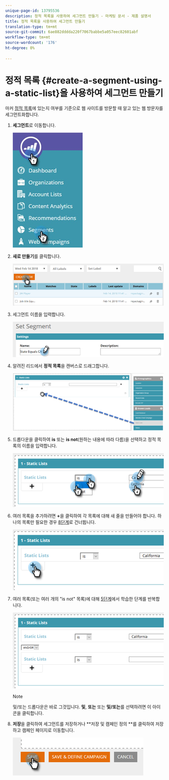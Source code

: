 ```yaml
---
unique-page-id: 13795536
description: 정적 목록을 사용하여 세그먼트 만들기 - 마케팅 문서 - 제품 설명서
title: 정적 목록을 사용하여 세그먼트 만들기
translation-type: tm+mt
source-git-commit: 6ae882dddda220f7067babbe5a057eec82601abf
workflow-type: tm+mt
source-wordcount: '176'
ht-degree: 0%

---
```



# 정적 목록 {#create-a-segment-using-a-static-list}을 사용하여 세그먼트 만들기

마커 [정적 목록](https://docs.marketo.com/display/DOCS/Understanding+Static+Lists)에 있는지 여부를 기준으로 웹 사이트를 방문할 때 알고 있는 웹 방문자를 세그먼트화합니다.

1. **세그먼트**&#x200B;로 이동합니다.

   ![](assets/1.jpg)

1. **새로 만들기**&#x200B;를 클릭합니다.

   ![](assets/two.png)

1. 세그먼트 이름을 입력합니다.

   ![](assets/three.png)

1. 알려진 리드에서 **정적 목록**을 캔버스로 드래그합니다.

   ![](assets/four-2.png)

1. 드롭다운을 클릭하여 **is** 또는 **is not**(원하는 내용에 따라 다름)을 선택하고 정적 목록의 이름을 입력합니다.

   ![](assets/five-2.png)

1. 여러 목록을 추가하려면 **+**&#x200B;을 클릭하여 각 목록에 대해 새 줄을 만들어야 합니다. 하나의 목록만 필요한 경우 [8단계](#eight)로 건너뜁니다.

   ![](assets/six-1.png)

1. 여러 목록(또는 여러 개의 &quot;is not&quot; 목록)에 대해 [5단계](#five)에서 학습한 단계를 반복합니다.

   ![](assets/seven-2.png)

   >[!NOTE]
   >
   >및/또는 드롭다운은 바로 그것입니다. **및**, **또는** 또는 **및/또는**&#x200B;를 선택하려면 이 아이콘을 클릭합니다.

1. **저장**&#x200B;을 클릭하여 세그먼트를 저장하거나 **저장 및 캠페인 정의 **를 클릭하여 저장하고 캠페인 페이지로 이동합니다.

   ![](assets/eight-1.png)

